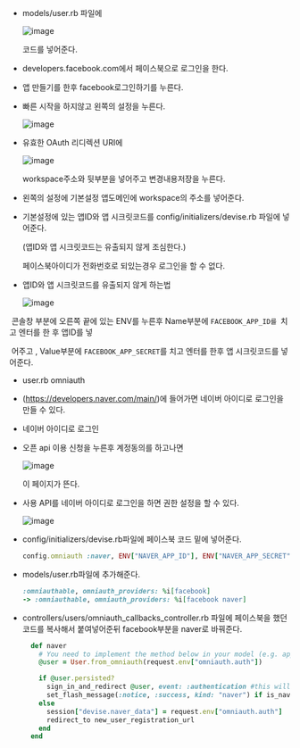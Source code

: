 - models/user.rb 파일에

  ![image](https://user-images.githubusercontent.com/40056757/42918516-18c5921c-8b49-11e8-86cf-7de20337b46c.png)

  코드를 넣어준다.

  

- developers.facebook.com에서 페이스북으로 로그인을 한다.

- 앱 만들기를 한후 facebook로그인하기를 누른다.

- 빠른 시작을 하지않고 왼쪽의 설정을 누른다.

  ![image](https://user-images.githubusercontent.com/40056757/42917999-d974990c-8b46-11e8-86d7-05da0f47e795.png)

  

- 유효한 OAuth 리디렉션 URI에 

  ![image](https://user-images.githubusercontent.com/40056757/42918072-27cae30e-8b47-11e8-9f4e-0edd55afbe44.png)

  workspace주소와 뒷부분을 넣어주고 변경내용저장을 누른다.

- 왼쪽의 설정에 기본설정 앱도메인에 workspace의 주소를 넣어준다.

- 기본설정에 있는 앱ID와 앱 시크릿코드를 config/initializers/devise.rb 파일에 넣어준다.

  (앱ID와 앱 시크릿코드는 유출되지 않게 조심한다.)

  페이스북아이디가 전화번호로 되있는경우 로그인을 할 수 없다.

- 앱ID와 앱 시크릿코드를 유출되지 않게 하는법

  ![image](https://user-images.githubusercontent.com/40056757/42921329-8717cb38-8b56-11e8-8ff7-912ef8358890.png)

​      콘솔창 부분에 오른쪽 끝에 있는 ENV를 누른후 Name부분에 `FACEBOOK_APP_ID를 `치고 엔터를 한 후 앱ID를 넣

​      어주고 , Value부분에 `FACEBOOK_APP_SECRET`를 치고 엔터를 한후 앱 시크릿코드를 넣어준다.           

- user.rb omniauth 

- (https://developers.naver.com/main/)에 들어가면 네이버 아이디로 로그인을 만들 수 있다.

- 네이버 아이디로 로그인

- 오픈 api 이용 신청을 누른후 계정동의를 하고나면

  ![image](https://user-images.githubusercontent.com/40056757/42921881-3f73fa56-8b59-11e8-909e-d721f5c67bb7.png)

  이 페이지가 뜬다.

  

- 사용 API를 네이버 아이디로 로그인을 하면 권한 설정을 할 수 있다.

  ![image](https://user-images.githubusercontent.com/40056757/42922030-d8ecd2ca-8b59-11e8-9338-a33079888f96.png)

  

- config/initializers/devise.rb파일에 페이스북 코드 밑에 넣어준다.

  ```ruby
  config.omniauth :naver, ENV["NAVER_APP_ID"], ENV["NAVER_APP_SECRET"]
  ```

  

- models/user.rb파일에 추가해준다.

  ```ruby
  :omniauthable, omniauth_providers: %i[facebook] 
  -> :omniauthable, omniauth_providers: %i[facebook naver] 
  ```

  

- controllers/users/omniauth_callbacks_controller.rb 파일에 페이스북을 했던 코드를 복사해서 붙여넣어준뒤 facebook부분을 naver로 바꿔준다.

  ```ruby
    def naver
      # You need to implement the method below in your model (e.g. app/models/user.rb)
      @user = User.from_omniauth(request.env["omniauth.auth"])
  
      if @user.persisted?
        sign_in_and_redirect @user, event: :authentication #this will throw if @user is not       activated
        set_flash_message(:notice, :success, kind: "naver") if is_navigational_format?
      else
        session["devise.naver_data"] = request.env["omniauth.auth"]
        redirect_to new_user_registration_url
      end
    end
  ```

  

